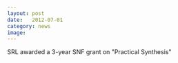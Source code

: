 ```yaml
---
layout: post
date:   2012-07-01
category: news
image: 
---
```


SRL awarded a 3-year SNF grant on "Practical Synthesis"
